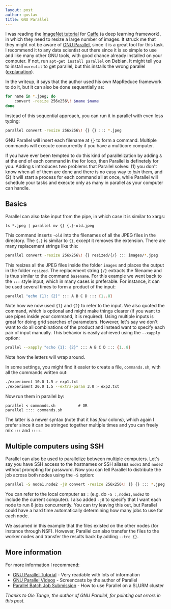 ```yaml
---
layout: post
author: gustav
title: GNU Parallel
---
```


I was reading the [ImageNet
tutorial](http://caffe.berkeleyvision.org/gathered/examples/imagenet.html) for
[Caffe](http://caffe.berkeleyvision.org/) (a deep learning framework), in which
they need to resize a large number of images. It struck me that they might not
be aware of [GNU Parallel](http://www.gnu.org/software/parallel/), since it
is a great tool for this task. I recommend it to any data scientist out there
since it is so simple to use and like many other GNU tools, with good chance
already installed on your computer. If not, run `apt-get install parallel` on
Debian. It might tell you to install `moreutil` to get parallel, but this
installs the wrong parallel
([explanation](http://www.gnu.org/software/parallel/history.html)).

In the writeup, it says that the author used his own MapReduce framework to do
it, but it can also be done sequentially as:

```sh
for name in *.jpeg; do
    convert -resize 256x256\! $name $name
done
```

Instead of this sequential approach, you can run it in parallel with even less
typing:

```sh
parallel convert -resize 256x256\! {} {} ::: *.jpeg
```

GNU Parallel will insert each filename at `{}` to form a command. Multiple
commands will execute concurrently if you have a multicore computer.

If you have ever been tempted to do this kind of parallelization by adding `&`
at the end of each command in the for loop, then Parallel is definetely for
you. Adding `&` introduces two problems that Parallel solves: (1) you don't
know when all of them are done and there is no easy way to _join_ them, and (2)
it will start a process for each command all at once, while Parallel will
schedule your tasks and execute only as many in parallel as your computer
can handle.

## Basics

Parallel can also take input from the pipe, in which case it is similar to xargs:

```
ls *.jpeg | parallel mv {} {.}-old.jpeg
```

This command inserts `-old` into the filenames of all the JPEG files in the
directory. The `{.}` is similar to `{}`, except it removes the extension. There
are many replacement strings like this:

```sh
parallel convert -resize 256x256\! {} resized/{/} ::: images/*.jpeg
```

This resizes all the JPEG files inside the folder `images` and places the
output in the folder `resized`. The replacement string `{/}` extracts the
filename and is thus similar to the command `basename`. For this example we
went back to the `:::` style input, which in many cases is preferable. For
instance, it can be used several times to form a product of the input:

```bash
parallel "echo {1}: {2}" ::: A B C D ::: {1..8}
```

Note how we now used `{1}` and `{2}` to refer to the input. We also quoted the
command, which is optional and might make things clearer (if you want to use
pipes inside your command, it is required). Using multiple inputs is great for
doing grid searches of parameters. However, let's say we don't want to do all
combinations of the product and instead want to specify each pair of input
manually. This behavior is easily achieved using the `--xapply` option:

```bash
prallel --xapply "echo {1}: {2}" ::: A B C D ::: {1..8}
```

Note how the letters will wrap around.

In some settings, you might find it easier to create a file, `commands.sh`,
with all the commands written out:

```sh
./experiment 10.0 1.5 > exp1.txt
./experiment 20.0 1.5 --extra-param 3.0 > exp2.txt
```

Now run them in parallel by:

```
parallel < commands.sh          # OR
parallel :::: commands.sh
```

The latter is a newer syntax (note that it has *four* colons), which again I
prefer since it can be stringed together multiple times and you can freely mix
`:::` and `::::`.


## Multiple computers using SSH

Parallel can also be used to parallelize between multiple computers. Let's say
you have SSH access to the hostnames or SSH aliases `node1` and `node2` without
prompting for password. Now you can tell Parallel to distribute the job across
both nodes using the `-S` option:

```sh
parallel -S node1,node2 -j8 convert -resize 256x256\! {} {} ::: *.jpeg
```

You can refer to the local computer as `:` (e.g. do `-S :,node1,node2` to
include the current computer). I also added `-j8` to specify that I want each
node to run 8 jobs concurrently. You can try leaving this out, but Parallel
could have a hard time automatically determining how many jobs to use for each
node.

We assumed in this example that the files existed on the other nodes (for
instance through NSF). However, Parallel can also transfer the files to the
worker nodes and transfer the results back by adding `--trc {}`.

## More information

For more information I recommend:

* [GNU Parallel Tutorial](http://www.gnu.org/software/parallel/parallel_tutorial.html) - Very readable with lots of information
* [GNU Parallel Videos](https://www.youtube.com/playlist?list=PL284C9FF2488BC6D1) - Screencasts by the author of Parallel
* [Parallel Batch Job Submission](http://docs.rcc.uchicago.edu/software/scheduler/parallel/README.html) - How to use Parallel on a SLURM cluster

*Thanks to Ole Tange, the author of GNU Parallel, for pointing out errors in this post.*

<!---
## Multiple computers using a cluster

This will depenend a bit on your cluster and its scheduler. However, as an
example, we run things on University of Chicago's [RCC
cluster](http://rcc.uchicago.edu/) which uses the scheduler SLURM. Batch jobs
are submitted using `sbatch`, but sub-jobs can be submitted inside your batch
job using `srun`. So, in order to use Parallel across the cluster, we can submit
a batch job that looks like this:

```sh
#SBATCH --ntasks 64
#SBATCH --exclusive

parallel -n500 --delay 0.2 -j4 "srun --exclusive -N1 ./batch-resize.sh" ::: *.jpeg
```

To avoid sending too many `srun`, we have added a small delay and split it up
into batches of 500.  The `-n500` means it will send 500 filenames to each
command, so one call to `srun` will process 500 images. For `srun`, we specify
`-N1` in order to send it to one node only. The `batch-resize.sh` takes any
number of parameters and performs a resize on all of them, so it might look like:

```sh
parallel convert -resize 256x256\! {} {} ::: $@
```

This may not be relevant to your cluster, but the idea could be similar. You
might also be able to do the SSH solution if you know the hostnames of your
worker nodes. Check with your cluster's staff since chances are they know about
GNU Parallel and how to deploy it onto the cluster.
-->
